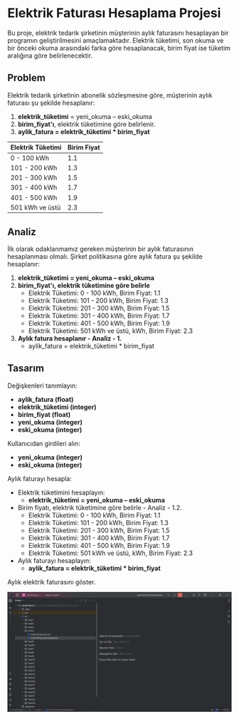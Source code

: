 # Elektrik Faturası Hesaplama Projesi

Bu proje, elektrik tedarik şirketinin müşterinin aylık faturasını hesaplayan bir programın geliştirilmesini amaçlamaktadır. Elektrik tüketimi, son okuma ve bir önceki okuma arasındaki farka göre hesaplanacak, birim fiyat ise tüketim aralığına göre belirlenecektir.

## Problem

Elektrik tedarik şirketinin abonelik sözleşmesine göre, müşterinin aylık faturası şu şekilde hesaplanır:

1. **elektrik\_tüketimi** = yeni\_okuma – eski\_okuma
2. **birim\_fiyat'ı**, elektrik tüketimine göre belirlenir.
3. **aylik_fatura = elektrik_tüketimi * birim_fiyat**

| Elektrik Tüketimi | Birim Fiyat |
|-------------------|-------------|
| 0 - 100 kWh       | 1.1         |
| 101 - 200 kWh     | 1.3         |
| 201 - 300 kWh     | 1.5         |
| 301 - 400 kWh     | 1.7         |
| 401 - 500 kWh     | 1.9         |
| 501 kWh ve üstü   | 2.3         |

## Analiz

İlk olarak odaklanmamız gereken müşterinin bir aylık faturasının hesaplanması olmalı. Şirket politikasına göre aylık fatura şu şekilde hesaplanır:

1. **elektrik_tüketimi = yeni_okuma – eski_okuma**
2. **birim_fiyat'ı, elektrik tüketimine göre belirle**
    - Elektrik Tüketimi: 0 - 100 kWh, Birim Fiyat: 1.1
    - Elektrik Tüketimi: 101 - 200 kWh, Birim Fiyat: 1.3
    - Elektrik Tüketimi: 201 - 300 kWh, Birim Fiyat: 1.5
    - Elektrik Tüketimi: 301 - 400 kWh, Birim Fiyat: 1.7
    - Elektrik Tüketimi: 401 - 500 kWh, Birim Fiyat: 1.9
    - Elektrik Tüketimi: 501 kWh ve üstü, kWh, Birim Fiyat: 2.3
3. **Aylık fatura hesaplanır - Analiz - 1.**
    - aylik_fatura = elektrik_tüketimi * birim_fiyat

## Tasarım

Değişkenleri tanımlayın:
- **aylik_fatura (float)**
- **elektrik_tüketimi (integer)**
- **birim_fiyat (float)**
- **yeni_okuma (integer)**
- **eski_okuma (integer)**

Kullanıcıdan girdileri alın:
- **yeni_okuma (integer)**
- **eski_okuma (integer)**

Aylık faturayı hesapla:
- Elektrik tüketimini hesaplayın:
    - **elektrik_tüketimi = yeni_okuma – eski_okuma**
- Birim fiyatı, elektrik tüketimine göre belirle - Analiz - 1.2.
    - Elektrik Tüketimi: 0 - 100 kWh, Birim Fiyat: 1.1
    - Elektrik Tüketimi: 101 - 200 kWh, Birim Fiyat: 1.3
    - Elektrik Tüketimi: 201 - 300 kWh, Birim Fiyat: 1.5
    - Elektrik Tüketimi: 301 - 400 kWh, Birim Fiyat: 1.7
    - Elektrik Tüketimi: 401 - 500 kWh, Birim Fiyat: 1.9
    - Elektrik Tüketimi: 501 kWh ve üstü, kWh, Birim Fiyat: 2.3
- Aylık faturayı hesaplayın:
    - **aylik_fatura = elektrik_tüketimi * birim_fiyat**

Aylık elektrik faturasını göster.

![ElektrikFatura.gif](ElectricityBill.gif)